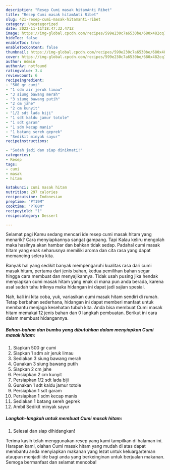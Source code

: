 ```yaml
---
description: "Resep Cumi masak hitamAnti Ribet"
title: "Resep Cumi masak hitamAnti Ribet"
slug: 421-resep-cumi-masak-hitamanti-ribet
category: Uncategorized
date: 2022-11-11T18:47:32.471Z
image: https://img-global.cpcdn.com/recipes/599e230c7a6530be/680x482cq70/cumi-masak-hitam-foto-resep-utama.jpg
hideToc: false
enableToc: true
enableTocContent: false
thumbnail: https://img-global.cpcdn.com/recipes/599e230c7a6530be/680x482cq70/cumi-masak-hitam-foto-resep-utama.jpg
cover: https://img-global.cpcdn.com/recipes/599e230c7a6530be/680x482cq70/cumi-masak-hitam-foto-resep-utama.jpg
author: Admin
authorAv: notfound
ratingvalue: 3.4
reviewcount: 6
recipeingredient:
- "500 gr cumi"
- "1 sdm air jeruk limau"
- "3 siung bawang merah"
- "3 siung bawang putih"
- "2 cm jahe"
- "2 cm kunyit"
- "1/2 sdt lada biji"
- "1 sdt kaldu jamur totole"
- "1 sdt garam"
- "1 sdm kecap manis"
- "1 batang sereh geprek"
- "Sedikit minyak sayur"
recipeinstructions:

- "Sudah jadi dan siap dinikmati!"
categories:
- Resep
tags:
- cumi
- masak
- hitam

katakunci: cumi masak hitam 
nutrition: 297 calories
recipecuisine: Indonesian
preptime: "PT19M"
cooktime: "PT60M"
recipeyield: "1"
recipecategory: Dessert

---
```



Selamat pagi Kamu sedang mencari ide resep cumi masak hitam yang menarik? Cara menyiapkannya sangat gampang. Tapi Kalau keliru mengolah maka hasilnya akan hambar dan bahkan tidak sedap. Padahal cumi masak hitam yang enak seharusnya memiliki aroma dan cita rasa yang dapat memancing selera kita.




Banyak hal yang sedikit banyak mempengaruhi kualitas rasa dari cumi masak hitam, pertama dari jenis bahan, kedua pemilihan bahan segar hingga cara membuat dan menyajikannya. Tidak usah pusing jika hendak menyiapkan cumi masak hitam yang enak di mana pun anda berada, karena asal sudah tahu triknya maka hidangan ini dapat jadi sajian spesial.


Nah, kali ini kita coba, yuk, variasikan cumi masak hitam sendiri di rumah. Tetap berbahan sederhana, hidangan ini dapat memberi manfaat untuk membantu menjaga kesehatan tubuh kita. Anda bisa membuat Cumi masak hitam memakai 12 jenis bahan dan 0 langkah pembuatan. Berikut ini cara dalam membuat hidangannya.

<!--inarticleads1-->

##### Bahan-bahan dan bumbu yang dibutuhkan dalam menyiapkan Cumi masak hitam:

1. Siapkan 500 gr cumi
1. Siapkan 1 sdm air jeruk limau
1. Sediakan 3 siung bawang merah
1. Gunakan 3 siung bawang putih
1. Siapkan 2 cm jahe
1. Persiapkan 2 cm kunyit
1. Persiapkan 1/2 sdt lada biji
1. Gunakan 1 sdt kaldu jamur totole
1. Persiapkan 1 sdt garam
1. Persiapkan 1 sdm kecap manis
1. Sediakan 1 batang sereh geprek
1. Ambil Sedikit minyak sayur




<!--inarticleads2-->

##### Langkah-langkah untuk membuat Cumi masak hitam:


1. Selesai dan siap dihidangkan!



Terima kasih telah menggunakan resep yang kami tampilkan di halaman ini. Harapan kami, olahan Cumi masak hitam yang mudah di atas dapat membantu anda menyiapkan makanan yang lezat untuk keluarga/teman ataupun menjadi ide bagi anda yang berkeinginan untuk berjualan makanan. Semoga bermanfaat dan selamat mencoba!
